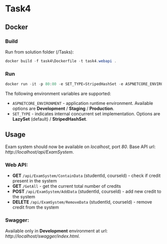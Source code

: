 # Task4
## Docker
### Build
Run from solution folder (/Tasks):
```powershell
docker build -f task4\Dockerfile -t task4.webapi .
```
### Run
```powershell
docker run -it -p 80:80 -e SET_TYPE=StripedHashSet -e ASPNETCORE_ENVIRONMENT=Development task4.webapi
```
The following environment variables are supported:
- `ASPNETCORE_ENVIRONMENT` - application runtime environment. Available options are **Development** / **Staging** / **Production**.
- `SET_TYPE` - indicates internal concurrent set implementation. Options are **LazySet** (default) / **StripedHashSet**.

## Usage
Exam system should now be available on *localhost*, port *80*. Base API url: *http://localhost/api/ExamSystem*.

### Web API:
- **GET** `/api/ExamSystem/ContainData` (studentId, courseId) - check if credit present in the system
- **GET** `/GetAll` - get the current total number of credits
- **POST** `/api/ExamSystem/AddData` (studentId, courseId) - add new credit to the system
- **DELETE** `/api/ExamSystem/RemoveData` (studentId, courseId) - remove credit from the system

### Swagger:
Available only in **Development** environment at url: *http://localhost/swagger/index.html*.
